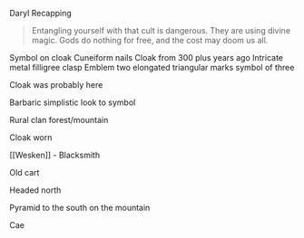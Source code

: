 Daryl Recapping

> Entangling yourself with that cult is dangerous. They are using divine magic. Gods do nothing for free, and the cost may doom us all.

Symbol on cloak 
Cuneiform nails
Cloak from 300 plus years ago
Intricate metal filligree clasp
Emblem two elongated triangular marks
symbol of three

Cloak was probably here

Barbaric simplistic look to symbol

Rural clan forest/mountain

Cloak worn 

[[Wesken]] - Blacksmith

Old cart


Headed north 

Pyramid to the south on the mountain

Cae